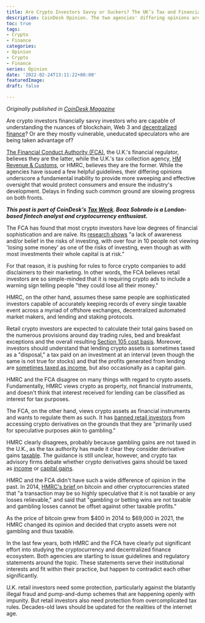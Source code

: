 ```yaml
---
title: Are Crypto Investors Savvy or Suckers? The UK’s Tax and Financial Regulators Don’t Agree
description: CoinDesk Opinion. The two agencies' differing opinions are impeding the development of comprehensive guidelines that would protect investors and ensure crypto's development.
toc: true
tags:
- Crypto
- Finance
categories:
- Opinion
- Crypto
- Finance
series: Opinion
date: '2022-02-24T13:11:22+08:00'
featuredImage:
draft: false

---
```

*Originally published in [CoinDesk Magazine](https://www.coindesk.com/layer2/2022/02/24/are-crypto-investors-savvy-or-suckers-the-uks-leading-tax-and-financial-regulators-dont-agree/)*


Are crypto investors financially savvy investors who are capable of understanding the nuances of blockchain, Web 3 and [decentralized finance](https://www.coindesk.com/learn/what-is-defi/)? Or are they mostly vulnerable, uneducated speculators who are being taken advantage of?

[The Financial Conduct Authority (FCA)](https://www.fca.org.uk/), the U.K.'s financial regulator, believes they are the latter, while the U.K.'s tax collection agency, [HM Revenue & Customs](https://www.gov.uk/government/organisations/hm-revenue-customs), or HMRC, believes they are the former. While the agencies have issued a few helpful guidelines, their differing opinions underscore a fundamental inability to provide more sweeping and effective oversight that would protect consumers and ensure the industry's development. Delays in finding such common ground are slowing progress on both fronts.

***This post is part of CoinDesk's ***[***Tax Week***](https://www.coindesk.com/taxweek/)***. Boaz Sobrado is a London-based fintech analyst and cryptocurrency enthusiast.***

The FCA has found that most crypto investors have low degrees of financial sophistication and are naïve. Its [research shows](https://www.fca.org.uk/news/press-releases/fca-warns-younger-investors-are-taking-big-financial-risks) "a lack of awareness and/or belief in the risks of investing, with over four in 10 people not viewing 'losing some money' as one of the risks of investing, even though as with most investments their whole capital is at risk."

For that reason, it is pushing for rules to force crypto companies to add disclaimers to their marketing. In other words, the FCA believes retail investors are so simple-minded that it is requiring crypto ads to include a warning sign telling people "they could lose all their money."

HMRC, on the other hand, assumes these same people are sophisticated investors capable of accurately keeping records of every single taxable event across a myriad of offshore exchanges, decentralized automated market makers, and lending and staking protocols.

Retail crypto investors are expected to calculate their total gains based on the numerous provisions around day trading rules, bed and breakfast exceptions and the overall resulting [Section 105 cost basis](https://casetext.com/regulation/code-of-federal-regulations/title-41-public-contracts-and-property-management/subtitle-c-federal-property-management-regulations-system/chapter-105-general-services-administration/part-105-50-provision-of-special-or-technical-services-to-state-and-local-units-of-government/subpart-105-503-principles-governing-reimbursements-to-gsa/section-105-50303-cost-basis-in-lieu-of-fees). Moreover, investors should understand that lending crypto assets is sometimes taxed as a "disposal," a tax paid on an investment at an interval (even though the same is not true for stocks) and that the profits generated from lending are [sometimes taxed as income](https://www.gov.uk/hmrc-internal-manuals/cryptoassets-manual/crypto61000), but also occasionally as a capital gain.

HMRC and the FCA disagree on many things with regard to crypto assets. Fundamentally, HMRC views crypto as property, not financial instruments, and doesn't think that interest received for lending can be classified as interest for tax purposes.

The FCA, on the other hand, views crypto assets as financial instruments and wants to regulate them as such. It has [banned retail investors](https://www.fca.org.uk/publication/policy/ps20-10.pdf) from accessing crypto derivatives on the grounds that they are "primarily used for speculative purposes akin to gambling."

HMRC clearly disagrees, probably because gambling gains are not taxed in the U.K., as the tax authority has made it clear they consider derivative gains [taxable](https://www.gov.uk/hmrc-internal-manuals/cryptoassets-manual/crypto10150). The guidance is still unclear, however, and crypto tax advisory firms debate whether crypto derivatives gains should be taxed as [income](https://docs.recap.io/uk-tax-guide-for-individuals/transaction-types/cryptoasset-derivatives-cfds-futures-and-margin-trading) or [capital gains](https://blog.coinjar.com/crypto-tax-uk-in-2021-everything-you-need-to-know/#Derivatives-trading).

HMRC and the FCA didn't have such a wide difference of opinion in the past. In 2014, [HMRC's brief ](https://library.croneri.co.uk/cch_uk/btl/hmrc_brf-it-hmrcbrf-hmrcbrf09-14)on bitcoin and other cryptocurrencies stated that "a transaction may be so highly speculative that it is not taxable or any losses relievable," and said that "gambling or betting wins are not taxable and gambling losses cannot be offset against other taxable profits."

As the price of bitcoin grew from $400 in 2014 to $69,000 in 2021, the HMRC changed its opinion and decided that crypto assets were not gambling and thus taxable.

In the last few years, both HMRC and the FCA have clearly put significant effort into studying the cryptocurrency and decentralized finance ecosystem. Both agencies are starting to issue guidelines and regulatory statements around the topic. These statements serve their institutional interests and fit within their practice, but happen to contradict each other significantly.

U.K. retail investors need some protection, particularly against the blatantly illegal fraud and pump-and-dump schemes that are happening openly with impunity. But retail investors also need protection from overcomplicated tax rules. Decades-old laws should be updated for the realities of the internet age.
